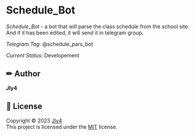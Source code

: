 # Schedule_Bot

*Schedule_Bot* - a bot that will parse the class schedule from the school site. And if it has been edited, it will send it in telegram group.

*Telegram Tag*: @schedule_pars_bot

*Current Status*: Developement



## ✏ Author
 **Jly4**

 ## 📩 License

Copyright © 2023 [Jly4](https://github.com/Jly4)<br />
This project is licensed under the [MIT](https://github.com/Abod1960/One-Commander-Dev-Theme/blob/main/LICENSE) license.
